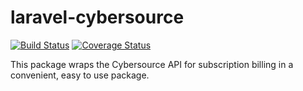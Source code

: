 laravel-cybersource
===================
[![Build Status](https://travis-ci.org/credibility/laravel-cybersource.svg?branch=master)](https://travis-ci.org/credibility/laravel-cybersource)
[![Coverage Status](https://coveralls.io/repos/credibility/laravel-cybersource/badge.png)](https://coveralls.io/r/credibility/laravel-cybersource)

This package wraps the Cybersource API for subscription billing in a convenient, easy to use package.


